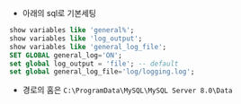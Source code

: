 - 아래의 sql로 기본세팅
```sql
show variables like 'general%';
show variables like 'log_output';
show variables like 'general_log_file';
SET GLOBAL general_log='ON';
set global log_output = 'file'; -- default
set global general_log_file='log/logging.log';
```

- 경로의 홈은 `C:\ProgramData\MySQL\MySQL Server 8.0\Data`
